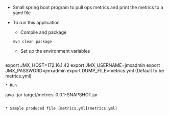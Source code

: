 * Small spring boot program to pull ops metrics and print the metrics to a yaml file

* To run this application

  * Compile and package
  ```
  mvn clean package
  ```
  * Set up the environment variables
  ```
export JMX_HOST=172.16.1.42
export JMX_USERNAME=jmxadmin
export JMX_PASSWORD=jmxadmin
export DUMP_FILE=metrics.yml (Default to be metrics.yml)
  ```
  * Run
  ```
  java -jar target/metrics-0.0.1-SNAPSHOT.jar
  ```

* Sample produced file [metrics.yml](metrics.yml)
